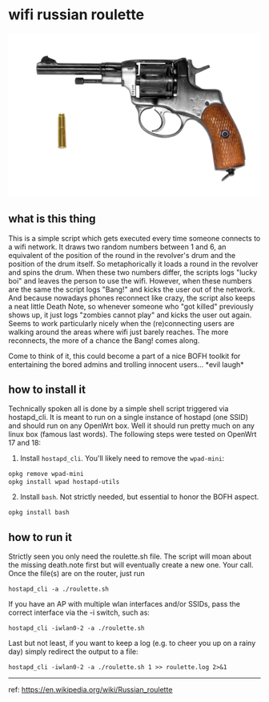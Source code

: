 # wifi russian roulette
![Nagant M1895 revolver](https://github.com/awk0324/wifi-russian-roulette/blob/master/Nagant_Revolver.jpg)


## what is this thing ##
This is a simple script which gets executed every time someone connects to a wifi network. It draws two random numbers between 1 and 6, an equivalent of the position of the round in the revolver's drum and the position of the drum itself. So metaphorically it loads a round in the revolver and spins the drum. When these two numbers differ, the scripts logs "lucky boi" and leaves the person to use the wifi. However, when these numbers are the same the script logs "Bang!" and kicks the user out of the network. And because nowadays phones reconnect like crazy, the script also keeps a neat little Death Note, so whenever someone who "got killed" previously shows up, it just logs "zombies cannot play" and kicks the user out again. Seems to work particularly nicely when the (re)connecting users are walking around the areas where wifi just barely reaches. The more reconnects, the more of a chance the Bang! comes along. 

Come to think of it, this could become a part of a nice BOFH toolkit for entertaining the bored admins and trolling innocent users...  &ast;evil laugh&ast;

## how to install it ##
Technically spoken all is done by a simple shell script triggered via hostapd_cli. It is meant to run on a single instance of hostapd (one SSID) and should run on any OpenWrt box. Well it should run pretty much on any linux box (famous last words). The following steps were tested on OpenWrt 17 and 18:
1) Install `hostapd_cli`. You'll likely need to remove the `wpad-mini`:
```
opkg remove wpad-mini
opkg install wpad hostapd-utils
```
2) Install `bash`. Not strictly needed, but essential to honor the BOFH aspect.
```
opkg install bash
```
## how to run it ##
Strictly seen you only need the roulette.sh file. The script will moan about the missing death.note first but will eventually create a new one. Your call. Once the file(s) are on the router, just run 
````
hostapd_cli -a ./roulette.sh
````
If you have an AP with multiple wlan interfaces and/or SSIDs, pass the correct interface via the -i switch, such as:
````
hostapd_cli -iwlan0-2 -a ./roulette.sh
````
Last but not least, if you want to keep a log (e.g. to cheer you up on a rainy day) simply redirect the output to a file:
````
hostapd_cli -iwlan0-2 -a ./roulette.sh 1 >> roulette.log 2>&1
````
----
ref: https://en.wikipedia.org/wiki/Russian_roulette
